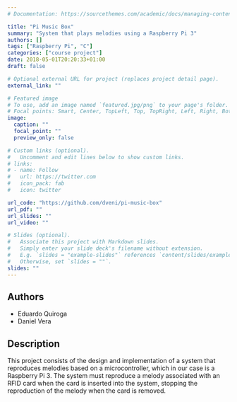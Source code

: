 ```yaml
---
# Documentation: https://sourcethemes.com/academic/docs/managing-content/

title: "Pi Music Box"
summary: "System that plays melodies using a Raspberry Pi 3"
authors: []
tags: ["Raspberry Pi", "C"]
categories: ["course project"]
date: 2018-05-01T20:20:33+01:00
draft: false

# Optional external URL for project (replaces project detail page).
external_link: ""

# Featured image
# To use, add an image named `featured.jpg/png` to your page's folder.
# Focal points: Smart, Center, TopLeft, Top, TopRight, Left, Right, BottomLeft, Bottom, BottomRight.
image:
  caption: ""
  focal_point: ""
  preview_only: false

# Custom links (optional).
#   Uncomment and edit lines below to show custom links.
# links:
# - name: Follow
#   url: https://twitter.com
#   icon_pack: fab
#   icon: twitter

url_code: "https://github.com/dveni/pi-music-box"
url_pdf: ""
url_slides: ""
url_video: ""

# Slides (optional).
#   Associate this project with Markdown slides.
#   Simply enter your slide deck's filename without extension.
#   E.g. `slides = "example-slides"` references `content/slides/example-slides.md`.
#   Otherwise, set `slides = ""`.
slides: ""
---
```

## Authors
* Eduardo Quiroga
* Daniel Vera

## Description

This project consists of the design and implementation of a system that reproduces melodies based on a microcontroller, which in our case is a Raspberry Pi 3. The system must reproduce a melody associated with an RFID card when the card is inserted into the system, stopping the reproduction of the melody when the card is removed.